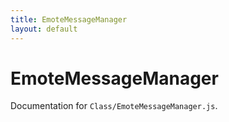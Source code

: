 ```yaml
---
title: EmoteMessageManager
layout: default
---
```


# EmoteMessageManager

Documentation for `Class/EmoteMessageManager.js`.

